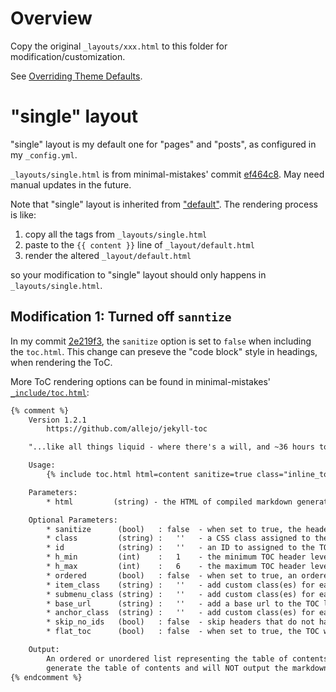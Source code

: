 # Overview

Copy the original `_layouts/xxx.html` to this folder for modification/customization.

See [Overriding Theme Defaults](https://mmistakes.github.io/minimal-mistakes/docs/overriding-theme-defaults/).

# "single" layout

"single" layout is my default one for "pages" and "posts", as configured in my `_config.yml`.

`_layouts/single.html` is from minimal-mistakes' commit [ef464c8](https://github.com/mmistakes/minimal-mistakes/blob/ef464c868ea950e54d228564246e54a2720d1bec/_layouts/single.html). May need manual updates in the future.

Note that "single" layout is inherited from ["default"](https://github.com/mmistakes/minimal-mistakes/blob/master/_layouts/default.html). The rendering process is like:

1. copy all the tags from `_layouts/single.html`
2. paste to the `{{ content }}` line of `_layout/default.html`
3. render the altered `_layout/default.html`

so your modification to "single" layout should only happens in `_layouts/single.html`.

## Modification 1: Turned off `sanntize`

In my commit [2e219f3](https://github.com/erikyao/erikyao.github.io/commit/2e219f35cf9907fb9b9258368c299f80a3180d3f), the `sanitize` option is set to `false` when including the `toc.html`. This change can preseve the "code block" style in headings, when rendering the ToC.

More ToC rendering options can be found in minimal-mistakes' [`_include/toc.html`](https://github.com/mmistakes/minimal-mistakes/blob/85e1ba131e93a1eedaa92ed20abf4bec3ef0847b/_includes/toc.html#L26):

```html
{% comment %}
    Version 1.2.1
        https://github.com/allejo/jekyll-toc

    "...like all things liquid - where there's a will, and ~36 hours to spare, there's usually a/some way" ~jaybe

    Usage:
        {% include toc.html html=content sanitize=true class="inline_toc" id="my_toc" h_min=2 h_max=3 %}

    Parameters:
        * html         (string) - the HTML of compiled markdown generated by kramdown in Jekyll

    Optional Parameters:
        * sanitize      (bool)   : false  - when set to true, the headers will be stripped of any HTML in the TOC
        * class         (string) :   ''   - a CSS class assigned to the TOC
        * id            (string) :   ''   - an ID to assigned to the TOC
        * h_min         (int)    :   1    - the minimum TOC header level to use; any header lower than this value will be ignored
        * h_max         (int)    :   6    - the maximum TOC header level to use; any header greater than this value will be ignored
        * ordered       (bool)   : false  - when set to true, an ordered list will be outputted instead of an unordered list
        * item_class    (string) :   ''   - add custom class(es) for each list item; has support for '%level%' placeholder, which is the current heading level
        * submenu_class (string) :   ''   - add custom class(es) for each child group of headings; has support for '%level%' placeholder which is the current "submenu" heading level
        * base_url      (string) :   ''   - add a base url to the TOC links for when your TOC is on another page than the actual content
        * anchor_class  (string) :   ''   - add custom class(es) for each anchor element
        * skip_no_ids   (bool)   : false  - skip headers that do not have an `id` attribute
        * flat_toc      (bool)   : false  - when set to true, the TOC will be a single level list

    Output:
        An ordered or unordered list representing the table of contents of a markdown block. This snippet will only
        generate the table of contents and will NOT output the markdown given to it
{% endcomment %}
```
